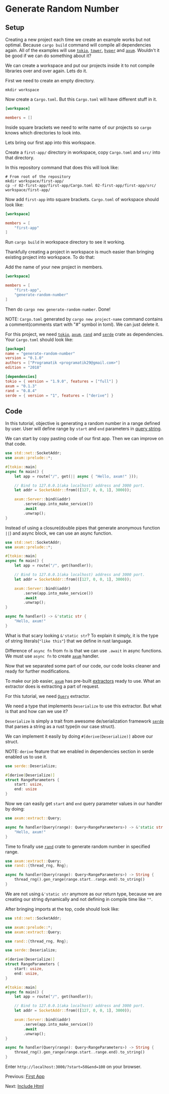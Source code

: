 # Generate Random Number

## Setup

Creating a new project each time we create an example works but not optimal. Because `cargo build` command will compile all dependencies again. All of the examples will use [`tokio`], [`tower`], [`hyper`] and [`axum`]. Wouldn't it be good if we can do something about it?

We can create a workspace and put our projects inside it to not compile libraries over and over again. Lets do it.

First we need to create an empty directory.

```
mkdir workspace
```

Now create a `Cargo.toml`. But this `Cargo.toml` will have different stuff in it.

```toml
[workspace]

members = []
```

Inside square brackets we need to write name of our projects so `cargo` knows which directories to look into.

Lets bring our first app into this workspace.

Create a `first-app/` directory in workspace, copy `Cargo.toml` and `src/` into that directory.

In this repository command that does this will look like:

```
# From root of the repository
mkdir workspace/first-app/
cp -r 02-first-app/first-app/Cargo.toml 02-first-app/first-app/src/ workspace/first-app/
```

Now add `first-app` into square brackets. `Cargo.toml` of workspace should look like:

```toml
[workspace]

members = [
    "first-app"
]
```

Run `cargo build` in workspace directory to see it working.

Thankfully creating a project in workspace is much easier than bringing existing project into workspace. To do that:

Add the name of your new project in members.

```toml
[workspace]

members = [
    "first-app",
    "generate-random-number"
]
```

Then do `cargo new generate-random-number`. Done!

NOTE: `Cargo.toml` generated by `cargo new project-name` command contains a comment(comments start with "#" symbol in toml). We can just delete it.

For this project, we need [`tokio`], [`axum`], [`rand`] and [`serde`] crate as dependencies. Your `Cargo.toml` should look like:

```toml
[package]
name = "generate-random-number"
version = "0.1.0"
authors = ["Programatik <programatik29@gmail.com>"]
edition = "2018"

[dependencies]
tokio = { version = "1.9.0", features = ["full"] }
axum = "0.1.3"
rand = "0.8.4"
serde = { version = "1", features = ["derive"] }
```

## Code

In this tutorial, objective is generating a random number in a range defined by user. User will define range by `start` and `end` parameters in [query string].

We can start by copy pasting code of our first app. Then we can improve on that code.

```rust
use std::net::SocketAddr;
use axum::prelude::*;

#[tokio::main]
async fn main() {
    let app = route("/", get(|| async { "Hello, axum!" }));

    // Bind to 127.0.0.1(aka localhost) address and 3000 port.
    let addr = SocketAddr::from(([127, 0, 0, 1], 3000));

    axum::Server::bind(&addr)
        .serve(app.into_make_service())
        .await
        .unwrap();
}
```

Instead of using a closure(double pipes that generate anonymous function `||`) and async block, we can use an async function.

```rust
use std::net::SocketAddr;
use axum::prelude::*;

#[tokio::main]
async fn main() {
    let app = route("/", get(handler));

    // Bind to 127.0.0.1(aka localhost) address and 3000 port.
    let addr = SocketAddr::from(([127, 0, 0, 1], 3000));

    axum::Server::bind(&addr)
        .serve(app.into_make_service())
        .await
        .unwrap();
}

async fn handler() -> &'static str {
    "Hello, axum!"
}
```

What is that scary looking `&'static str`? To explain it simply, it is the type of string literals(`"like this"`) that we define in rust language.

Difference of `async fn` from `fn` is that we can use `.await` in async functions. We must use `async fn` to create [`axum`] handler.

Now that we separated some part of our code, our code looks cleaner and ready for further modifications.

To make our job easier, [`axum`] has pre-built [extractors](https://docs.rs/axum/0.1.3/axum/extract/index.html#structs) ready to use. What an extractor does is extracting a part of request.

For this tutorial, we need [`Query`](https://docs.rs/axum/0.1.3/axum/extract/struct.Query.html) extractor.

We need a type that implements `Deserialize` to use this extractor. But what is that and how can we use it?

`Deserialize` is simply a trait from awesome de/serialization framework [`serde`] that parses a string as a rust type(in our case struct).

We can implement it easily by doing `#[derive(Deserialize)]` above our struct.

NOTE: `derive` feature that we enabled in dependencies section in serde enabled us to use it.

```rust
use serde::Deserialize;

#[derive(Deserialize)]
struct RangeParameters {
    start: usize,
    end: usize
}
```

Now we can easily get `start` and `end` query parameter values in our handler by doing:

```rust
use axum::extract::Query;

async fn handler(Query(range): Query<RangeParameters>) -> &'static str {
    "Hello, axum!"
}
```

Time to finally use [`rand`] crate to generate random number in specified range.

```rust
use axum::extract::Query;
use rand::{thread_rng, Rng};

async fn handler(Query(range): Query<RangeParameters>) -> String {
    thread_rng().gen_range(range.start..range.end).to_string()
}
```

We are not using `&'static str` anymore as our return type, because we are creating our string dynamically and not defining in compile time like `""`.

After bringing imports at the top, code should look like:

```rust
use std::net::SocketAddr;

use axum::prelude::*;
use axum::extract::Query;

use rand::{thread_rng, Rng};

use serde::Deserialize;

#[derive(Deserialize)]
struct RangeParameters {
    start: usize,
    end: usize,
}

#[tokio::main]
async fn main() {
    let app = route("/", get(handler));

    // Bind to 127.0.0.1(aka localhost) address and 3000 port.
    let addr = SocketAddr::from(([127, 0, 0, 1], 3000));

    axum::Server::bind(&addr)
        .serve(app.into_make_service())
        .await
        .unwrap();
}

async fn handler(Query(range): Query<RangeParameters>) -> String {
    thread_rng().gen_range(range.start..range.end).to_string()
}
```

Enter `http://localhost:3000/?start=50&end=100` on your browser.

Previous: [First App](../02-first-app)

Next: [Include Html](../04-include-html)

[`tokio`]: https://github.com/tokio-rs/tokio
[`tower`]: https://github.com/tower-rs/tower
[`hyper`]: https://github.com/hyperium/hyper
[`axum`]: https://github.com/tokio-rs/axum
[`rand`]: https://github.com/rust-random/rand
[`serde`]: https://github.com/serde-rs/serde
[query string]: https://docs.rs/http/0.2.4/http/uri/struct.Uri.html#method.query
